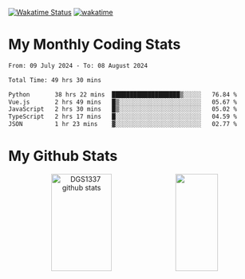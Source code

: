 [![Wakatime Status](https://github.com/noopurphalak/noopurphalak/workflows/wakatime-status-update/badge.svg)](https://github.com/noopurphalak/noopurphalak/actions/workflows/main.yml)
[![wakatime](https://wakatime.com/badge/user/80ace140-ef40-4fdd-b8ed-f3be3d2e1aea.svg)](https://wakatime.com/@80ace140-ef40-4fdd-b8ed-f3be3d2e1aea)

# My Monthly Coding Stats

<!--START_SECTION:waka-->

```txt
From: 09 July 2024 - To: 08 August 2024

Total Time: 49 hrs 30 mins

Python       38 hrs 22 mins  ███████████████████▒░░░░░   76.84 %
Vue.js       2 hrs 49 mins   █▒░░░░░░░░░░░░░░░░░░░░░░░   05.67 %
JavaScript   2 hrs 30 mins   █▒░░░░░░░░░░░░░░░░░░░░░░░   05.02 %
TypeScript   2 hrs 17 mins   █░░░░░░░░░░░░░░░░░░░░░░░░   04.59 %
JSON         1 hr 23 mins    ▓░░░░░░░░░░░░░░░░░░░░░░░░   02.77 %
```

<!--END_SECTION:waka-->

# My Github Stats
<div style="text-align: center;">
  <img width="49%" height="195px" src="https://github-readme-stats-sigma-five.vercel.app/api?username=noopurphalak&show_icons=true&count_private=true&hide_border=true&title_color=ecf2f8&icon_color=0d1117&text_color=FFFFFF&bg_color=0d1117" alt="DGS1337 github stats" />
  <img width="41%" height="195px" src="https://github-readme-stats-sigma-five.vercel.app/api/top-langs/?username=noopurphalak&layout=compact&hide_border=true&title_color=ecf2f8&text_color=FFFFFF&bg_color=0d1117" />
</div>

